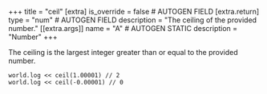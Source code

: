 +++
title = "ceil"
[extra]
is_override = false # AUTOGEN FIELD
[extra.return]
type = "num" # AUTOGEN FIELD
description = "The ceiling of the provided number."
[[extra.args]]
name = "A" # AUTOGEN STATIC
description = "Number"
+++

The ceiling is the largest integer greater than or equal to the provided number.

```dm
world.log << ceil(1.00001) // 2
world.log << ceil(-0.00001) // 0
```
